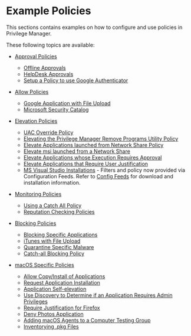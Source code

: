 [title]: # (Examples)
[tags]: # (application control)
[priority]: # (15)
# Example Policies

This sections contains examples on how to configure and use policies in Privilege Manager.

These following topics are available:

* [Approval Policies](approval/index.md)
  * [Offline Approvals](approval/offline-approval.md)
  * [HelpDesk Approvals](approval/helpdesk.md)
  * [Setup a Policy to use Google Authenticator](approval/google-authenticator.md)

* [Allow Policies](safe/index.md)
  * [Google Application with File Upload](safe/google-app-file-up.md)
  * [Microsoft Security Catalog](safe/ms-sec-cat.md)

* [Elevation Policies](elevate/index.md)
  * [UAC Override Policy](elevate/uac-override.md)
  * [Elevating the Privilege Manager Remove Programs Utility Policy](elevate/pm-remove-prog.md)
  * [Elevate Applications launched from Network Share Policy](elevate/network-share.md)
  * [Elevate msi launched from a Network Share](elevate/msi.md)
  * [Elevate Applications whose Execution Requires Approval](elevate/app-req-app.md)
  * [Elevate Applications that Require User Justification](elevate/user-just.md)
  * [MS Visual Studio Installations](elevate/ms-visual-studio.md) - Filters and policy now provided via Configuration Feeds. Refer to [Config Feeds](../../../admin/config-feeds/index.md) for download and installation information.

* [Monitoring Policies](monitor/index.md)
  * [Using a Catch All Policy](monitor/catch-all.md)
  * [Reputation Checking Policies](monitor/reputation.md)

* [Blocking Policies](block/index.md)
  * [Blocking Specific Applications](block/spec-app.md)
  * [iTunes with File Upload](block/iTunes-file-up.md)
  * [Quarantine Specific Malware](block/quarantine.md)
  * [Catch-all Blocking Policy](block/catch-all.md)

* [macOS Specific Policies](../../macOS/examples/index.md)
  * [Allow Copy/Install of Applications](../../macOS/examples/copy-install.md)
  * [Request Application Installation](../../macOS/examples/app-install-approval-request.md)
  * [Application Self-elevation](../../macOS/examples/self-elevation.md)
  * [Use Discovery to Determine if an Application Requires Admin Privileges](../../macOS/examples/determ-admin.md)
  * [Require Justification for Firefox](../../macOS/examples/justification-firefox.md)
  * [Deny Photos Application](../../macOS/examples/deny-photos.md)
  * [Adding macOS Agents to a Computer Testing Group](../../macOS/examples/add-testing-group.md)
  * [Inventorying .pkg Files](../../macOS/examples/inventory-pkg.md)
  

